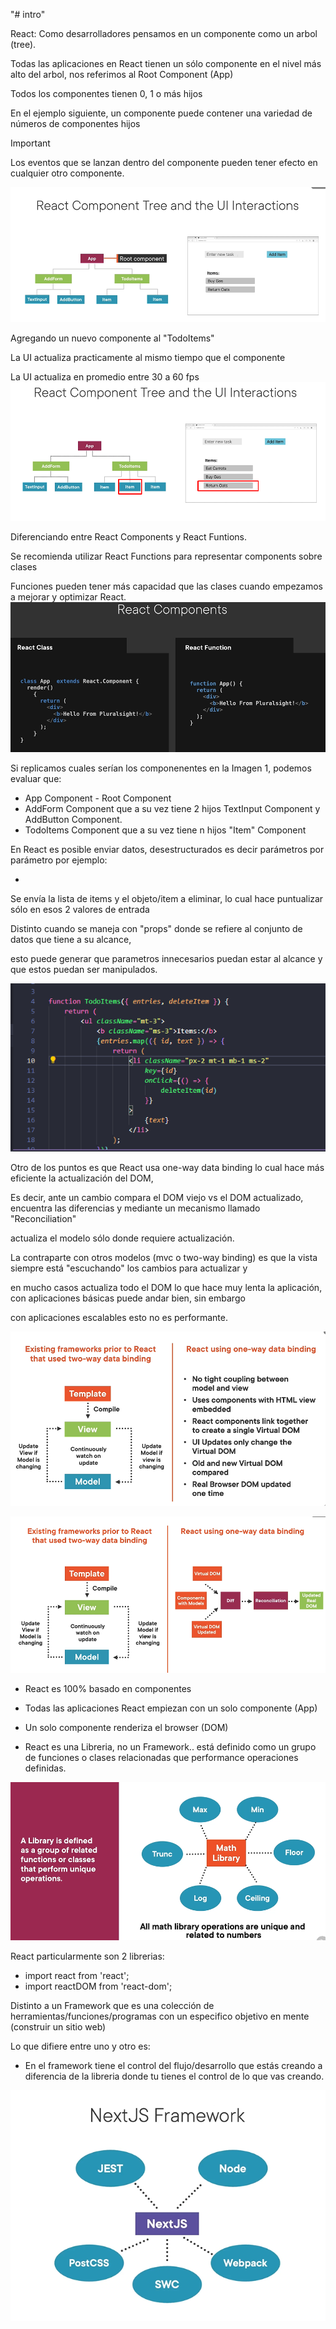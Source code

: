 "# intro" 

React:
Como desarrolladores pensamos en un componente como un arbol (tree).

Todas las aplicaciones en React tienen un sólo componente en el nivel más alto del arbol, nos referimos al Root Component (App)

Todos los componentes tienen 0, 1 o más hijos

En el ejemplo siguiente, un componente puede contener una variedad de números de componentes hijos
> [!IMPORTANT]
> Los eventos que se lanzan dentro del componente pueden tener efecto en cualquier otro componente.

![Imagen 1](https://github.com/willsantisteban/react/blob/main/what-is-react/intro/react_components_ui_interactions.png?raw=true)


Agregando un nuevo componente al "TodoItems"

La UI actualiza practicamente al mismo tiempo que el componente

La UI actualiza en promedio entre 30 a 60 fps
![Imagen 2](https://github.com/willsantisteban/react/blob/main/what-is-react/intro/react_components_ui_interactions_01.png?raw=true)


Diferenciando entre React Components y React Funtions.

Se recomienda utilizar React Functions para representar components sobre clases

Funciones pueden tener más capacidad que las clases cuando empezamos a mejorar y optimizar React.
![Imagen 3](https://github.com/willsantisteban/react/blob/main/what-is-react/intro/react_components_02.png?raw=true)

Si replicamos cuales serían los componenentes en la Imagen 1, podemos evaluar que:
- App Component - Root Component
- AddForm Component que a su vez tiene 2 hijos TextInput Component y AddButton Component.
- TodoItems Component que a su vez tiene n hijos "Item" Component

En React es posible enviar datos, desestructurados es decir parámetros por parámetro por ejemplo:
- <TodoItems entries={toDoList} deleteItem={deleteItem} />

Se envía la lista de items y el objeto/item a eliminar, lo cual hace puntualizar sólo en esos 2 valores de entrada

Distinto cuando se maneja con "props" donde se refiere al conjunto de datos que tiene a su alcance,

esto puede generar que parametros innecesarios puedan estar al alcance y que estos puedan ser manipulados.

![Imagen 3](https://github.com/willsantisteban/react/blob/main/what-is-react/intro/funcion_react_con_parametros.png?raw=true)

Otro de los puntos es que React usa one-way data binding lo cual hace más eficiente la actualización del DOM,

Es decir, ante un cambio compara el DOM viejo vs el DOM actualizado, encuentra las diferencias y mediante un mecanismo llamado "Reconciliation"

actualiza el modelo sólo donde requiere actualización.

La contraparte con otros modelos (mvc o two-way binding) es que la vista siempre está "escuchando" los cambios para actualizar y 

en mucho casos actualiza todo el DOM lo que hace muy lenta la aplicación, con aplicaciones básicas puede andar bien, sin embargo

con aplicaciones escalables esto no es performante.

![Imagen 3](https://github.com/willsantisteban/react/blob/main/what-is-react/intro/diferents_bettwen_render_data_in_react.png?raw=true)


![Imagen 3](https://github.com/willsantisteban/react/blob/main/what-is-react/intro/diferents_bettwen_render_data_in_react_01.png?raw=true)


- React es 100% basado en componentes
- Todas las aplicaciones React empiezan con un solo componente (App)
- Un solo componente renderiza el browser (DOM)

- React es una Libreria, no un Framework.. está definido como un grupo de funciones o clases relacionadas que performance operaciones definidas.

![Imagen 3](https://github.com/willsantisteban/react/blob/main/what-is-react/intro/react_library_01.png?raw=true)

React particularmente son 2 librerias:
- import react from 'react';
- import reactDOM from 'react-dom';

Distinto a un Framework que es una colección de herramientas/funciones/programas con un especifico objetivo en mente (construir un sitio web)

Lo que difiere entre uno y otro es:
- En el framework tiene el control del flujo/desarrollo que estás creando a diferencia de la libreria donde tu tienes el control de lo que vas creando.

![Imagen 3](https://github.com/willsantisteban/react/blob/main/what-is-react/intro/nextjs_framework_react.png?raw=true)